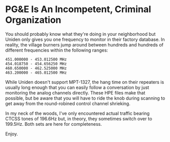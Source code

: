 # PG&E Is An Incompetent, Criminal Organization

You should probably know what they're doing in your neighborhood but Uniden only gives you one frequency to monitor in their factory database. In reality, the village burners jump around between hundreds and hundreds of different frequencies within the following ranges:

```
451.000000 - 453.012500 MHz
454.018750 - 454.656250 MHz
460.650000 - 462.525000 MHz
463.200000 - 465.012500 MHz
```

While Uniden doesn't support MPT-1327, the hang time on their repeaters is usually long enough that you can easily follow a conversation by just monitoring the analog channels directly. These HPE files make that possible, but be aware that you will have to ride the knob during scanning to get away from the round-robined control channel shrieking.

In my neck of the woods, I've only encountered actual traffic bearing CTCSS tones of 196.6Hz but, in theory, they sometimes switch over to 199.5Hz. Both sets are here for completeness.

Enjoy.
